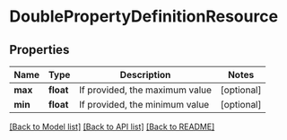 # DoublePropertyDefinitionResource

## Properties
Name | Type | Description | Notes
------------ | ------------- | ------------- | -------------
**max** | **float** | If provided, the maximum value | [optional] 
**min** | **float** | If provided, the minimum value | [optional] 

[[Back to Model list]](../README.md#documentation-for-models) [[Back to API list]](../README.md#documentation-for-api-endpoints) [[Back to README]](../README.md)


